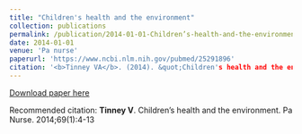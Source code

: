 ```yaml
---
title: "Children's health and the environment"
collection: publications
permalink: /publication/2014-01-01-Children’s-health-and-the-environment
date: 2014-01-01
venue: 'Pa nurse'
paperurl: 'https://www.ncbi.nlm.nih.gov/pubmed/25291896'
citation: '<b>Tinney VA</b>. (2014). &quot;Children's health and the environment.&quot; <i>Pa nurse</i>. 269(1):4-13.'
---
```


[Download paper here](https://www.ncbi.nlm.nih.gov/pubmed/25291896)

Recommended citation: **Tinney V**. Children’s health and the environment. Pa Nurse. 2014;69(1):4-13
